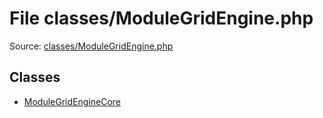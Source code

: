 File classes/ModuleGridEngine.php
=========

Source: [classes/ModuleGridEngine.php](https://github.com/PrestaShop/PrestaShop/blob/1.5.0.9/classes/ModuleGridEngine.php)


Classes
-------

* [ModuleGridEngineCore](class.ModuleGridEngineCore.md)

